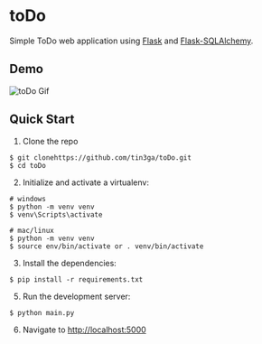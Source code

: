 # toDo
 Simple ToDo web application using [Flask](https://flask.palletsprojects.com/en/3.0.x/) and [Flask-SQLAlchemy](https://flask-sqlalchemy.palletsprojects.com/en/3.1.x/quickstart/).

## Demo
![toDo Gif](https://res.cloudinary.com/tinegadev/image/upload/v1698136447/gif_demo/tcniszydkm2zmbjqvpcm.gif)


## Quick Start

1. Clone the repo
  ```
  $ git clonehttps://github.com/tin3ga/toDo.git
  $ cd toDo
  ```

2. Initialize and activate a virtualenv:
  ```
  # windows
  $ python -m venv venv
  $ venv\Scripts\activate

  # mac/linux
  $ python -m venv venv
  $ source env/bin/activate or . venv/bin/activate
  ```

3. Install the dependencies:
  ```
  $ pip install -r requirements.txt
  ```

5. Run the development server:
  ```
  $ python main.py
  ```

6. Navigate to [http://localhost:5000](http://localhost:5000)